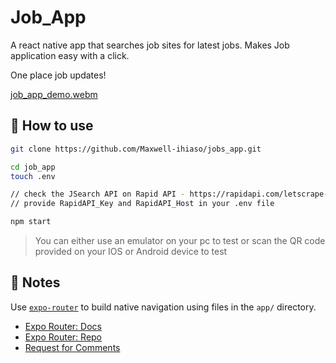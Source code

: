 # Job_App

A react native app that searches job sites for latest jobs. Makes Job application easy with a click.

One place job updates!

[job_app_demo.webm](https://user-images.githubusercontent.com/64949174/235491573-d1e19a7a-aa78-4250-9373-20f312538dbe.webm)


## 🚀 How to use

```sh
git clone https://github.com/Maxwell-ihiaso/jobs_app.git

cd job_app
touch .env

// check the JSearch API on Rapid API - https://rapidapi.com/letscrape-6bRBa3QguO5/api/jsearch
// provide RapidAPI_Key and RapidAPI_Host in your .env file

npm start
```

> You can either use an emulator on your pc to test or scan the QR code provided on your IOS or Android device to test


## 📝 Notes

Use [`expo-router`](https://expo.github.io/router) to build native navigation using files in the `app/` directory.

- [Expo Router: Docs](https://expo.github.io/router)
- [Expo Router: Repo](https://github.com/expo/router)
- [Request for Comments](https://github.com/expo/router/discussions/1)
